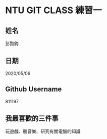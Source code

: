 # NTU GIT CLASS 練習一

姓名
----
彭賢鈞

日期
----
2020/05/06

Github Username
---------------
811197

我最喜歡的三件事
---------------
玩遊戲、聽音樂、研究有關電腦的知識